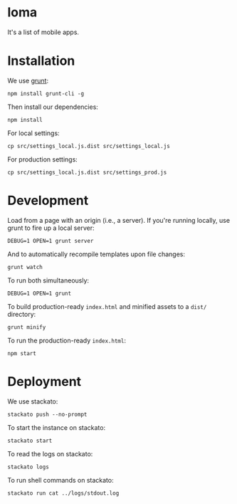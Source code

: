 # loma

It's a list of mobile apps.


# Installation

We use [grunt](http://gruntjs.com/):

    npm install grunt-cli -g

Then install our dependencies:

    npm install

For local settings:

    cp src/settings_local.js.dist src/settings_local.js

For production settings:

    cp src/settings_local.js.dist src/settings_prod.js


# Development

Load from a page with an origin (i.e., a server). If you're running locally,
use grunt to fire up a local server:

    DEBUG=1 OPEN=1 grunt server

And to automatically recompile templates upon file changes:

    grunt watch

To run both simultaneously:

    DEBUG=1 OPEN=1 grunt

To build production-ready `index.html` and minified assets to a `dist/`
directory:

    grunt minify

To run the production-ready `index.html`:

    npm start


# Deployment

We use stackato:

    stackato push --no-prompt

To start the instance on stackato:

    stackato start

To read the logs on stackato:

    stackato logs

To run shell commands on stackato:

    stackato run cat ../logs/stdout.log
